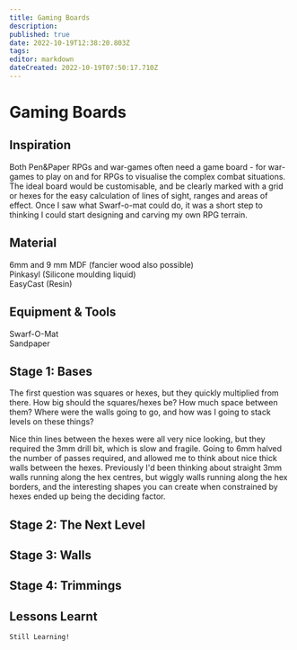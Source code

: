 ```yaml
---
title: Gaming Boards
description: 
published: true
date: 2022-10-19T12:38:20.803Z
tags: 
editor: markdown
dateCreated: 2022-10-19T07:50:17.710Z
---
```


# Gaming Boards

## Inspiration

Both Pen&Paper RPGs and war-games often need a game board - for war-games to play on and for RPGs to visualise the complex combat situations. The ideal board would be customisable, and be clearly marked with a grid or hexes for the easy calculation of lines of sight, ranges and areas of effect. Once I saw what Swarf-o-mat could do, it was a short step to thinking I could start designing and carving my own RPG terrain.

## Material

6mm and 9 mm MDF (fancier wood also possible)  
Pinkasyl (Silicone moulding liquid)  
EasyCast (Resin)  

## Equipment & Tools

Swarf-O-Mat  
Sandpaper  

## Stage 1: Bases

The first question was squares or hexes, but they quickly multiplied from there. How big should the squares/hexes be? How much space between them? Where were the walls going to go, and how was I going to stack levels on these things?

Nice thin lines between the hexes were all very nice looking, but they required the 3mm drill bit, which is slow and fragile. Going to 6mm halved the number of passes required, and allowed me to think about nice thick walls between the hexes. Previously I'd been thinking about straight 3mm walls running along the hex centres, but wiggly walls running along the hex borders, and the interesting shapes you can create when constrained by hexes ended up being the deciding factor.

## Stage 2: The Next Level

## Stage 3: Walls

## Stage 4: Trimmings

## Lessons Learnt

    Still Learning!
